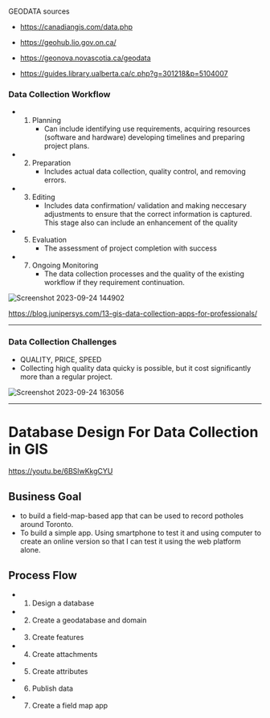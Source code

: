 ###
GEODATA sources

- https://canadiangis.com/data.php

- https://geohub.lio.gov.on.ca/

- https://geonova.novascotia.ca/geodata

- https://guides.library.ualberta.ca/c.php?g=301218&p=5104007



### Data Collection Workflow
- 1. Planning
     - Can include identifying use requirements, acquiring resources (software and hardware) developing timelines and preparing project plans.
       
- 2. Preparation
     - Includes actual data collection, quality control, and removing errors.
       
- 3. Editing
     - Includes data confirmation/ validation and making neccesary adjustments to ensure that the correct information is captured. This stage also can include an enhancement of the quality
       
- 5. Evaluation
     - The assessment of project completion with success
       
- 7. Ongoing Monitoring
     - The data collection processes and the quality of the existing workflow if they requirement continuation.


![Screenshot 2023-09-24 144902](https://github.com/lois4801/Geospatial.Data-Projects_and_Journey/assets/96842662/51503043-9bdf-427c-a943-58f9772a5521)

https://blog.junipersys.com/13-gis-data-collection-apps-for-professionals/

-------------------
### Data Collection Challenges
- QUALITY, PRICE, SPEED
- Collecting high quality data quicky is possible, but it cost significantly more than a regular project.

 ![Screenshot 2023-09-24 163056](https://github.com/lois4801/Geospatial.Data-Projects_and_Journey/assets/96842662/4fe68c09-2b2a-4e7a-913d-47c2b0bb5f1c)


-----------------------------------

# Database Design For Data Collection in GIS

https://youtu.be/6BSlwKkgCYU











## Business Goal
- to build a field-map-based app that can be used to record potholes around Toronto.
- To build a simple app. Using smartphone to test it and using computer to create an online version so that I can test it using the web platform alone.


## Process Flow
- 1. Design a database
- 2. Create a geodatabase and domain
- 3. Create features
- 4. Create attachments
- 5. Create attributes
- 6. Publish data
- 7. Create a field map app


